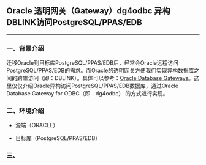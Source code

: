 ## Oracle 透明网关（Gateway）dg4odbc 异构DBLINK访问PostgreSQL/PPAS/EDB
---

### 一、背景介绍
迁移Oracle到目标库PostgreSQL/PPAS/EDB后，经常会Oracle远程访问PostgreSQL/PPAS/EDB的需求。而Oracle的透明网关方便我们实现异构数据库之间的跨库访问（即：DBLINK）。具体可以参考：[Oracle Database Gateways](https://www.oracle.com/technetwork/database/gateways/index.html)。这里仅仅介绍Oracle异构访问PostgreSQL/PPAS/EDB数据库，通过Oracle Database Gateway for ODBC（即：dg4odbc） 的方式进行实现。

### 二、环境介绍
+ 源端（ORACLE）
  
+ 目标库（PostgreSQL/PPAS/EDB）
  

### 三、
